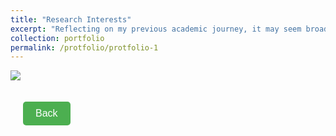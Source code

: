 ```yaml
---
title: "Research Interests"
excerpt: "Reflecting on my previous academic journey, it may seem broad in scope, but I see it as a natural evolution of my interests within the field of public policy and administration. My passion for exploration has been the compass guiding my studies, and the experiences I’ve gathered have greatly enriched my understanding and perspectives. Therefore, I would like to offer a more detailed account of how my research interests have evolved, in the hope that this will help you know me better." #<br/> <img src='/images/500x300.png'>
collection: portfolio
permalink: /protfolio/protfolio-1
---
```

<img src="https://raw.githubusercontent.com/qiuhan-star/hanrachelqiu.github.io/master/images/portfolio/My Research Interests.jpg">


<style>
  /* 简单的CSS样式 */
  .back-button {
    padding: 10px 20px;
    font-size: 16px;
    cursor: pointer;
    background-color: #4CAF50; /* 绿色背景 */
    color: white; /* 白色文字 */
    border: none;
    border-radius: 5px;
    text-align: center;
    display: inline-block;
    margin: 20px;
  }
</style>

<body>

<button class="back-button" onclick="goBack()">Back</button>

<script>
function goBack() {
  window.location.href = 'https://qiuhan-star.github.io/hanrachelqiu.github.io//portfolio/'; // 替换成你想要重定向的URL
}
</script>
